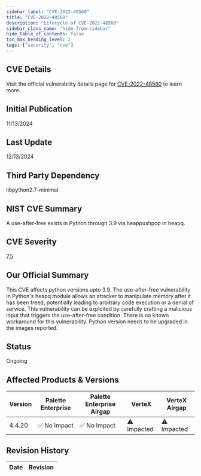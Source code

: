 ```yaml
---
sidebar_label: "CVE-2022-48560"
title: "CVE-2022-48560"
description: "Lifecycle of CVE-2022-48560"
sidebar_class_name: "hide-from-sidebar"
hide_table_of_contents: false
toc_max_heading_level: 2
tags: ["security", "cve"]
---
```


## CVE Details

Visit the official vulnerability details page for [CVE-2022-48560](https://nvd.nist.gov/vuln/detail/cve-2022-48560) to learn more.

## Initial Publication

11/13/2024

## Last Update

12/13/2024

## Third Party Dependency 

libpython2.7-minimal


## NIST CVE Summary

A use-after-free exists in Python through 3.9 via heappushpop in heapq.

## CVE Severity

[7.5](https://nvd.nist.gov/vuln/detail/cve-2022-48560)

## Our Official Summary

This CVE affects python versions upto 3.9. The use-after-free vulnerability in Python's heapq module allows an attacker
to manipulate memory after it has been freed, potentially leading to arbitrary code execution or a denial of service.
This vulnerability can be exploited by carefully crafting a malicious input that triggers the use-after-free condition.
There is no known workaround for this vulnerability. Python version needs to be upgraded in the images reported.


## Status

Ongoing

## Affected Products & Versions

| Version | Palette Enterprise | Palette Enterprise Airgap | VerteX | VerteX Airgap |
| - | -------- | -------- | -------- | -------- |
| 4.4.20 | ✅ No Impact | ✅ No Impact | ⚠️ Impacted | ⚠️ Impacted |


## Revision History

| Date | Revision |
| --- | --- |

